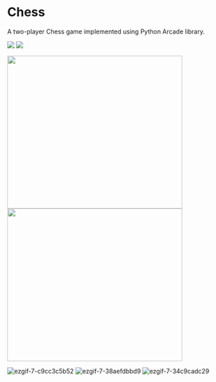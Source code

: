 # Chess

A two-player Chess game implemented using Python Arcade library.

<img src="https://img.shields.io/badge/-Python-blue" /> <img src="https://img.shields.io/badge/-Arcade-green" /> 

<img src="https://user-images.githubusercontent.com/68967290/147420149-8c8063f9-e4ff-4a70-8f65-f84629b7878a.gif" width="400" height="350" />
<img src="https://user-images.githubusercontent.com/68967290/147420221-dbfd08ae-cc55-4922-b069-df20c37b7f1b.gif" width="400" height="350" />

![ezgif-7-c9cc3c5b52](https://user-images.githubusercontent.com/68967290/147420149-8c8063f9-e4ff-4a70-8f65-f84629b7878a.gif)
![ezgif-7-38aefdbbd9](https://user-images.githubusercontent.com/68967290/147420221-dbfd08ae-cc55-4922-b069-df20c37b7f1b.gif)
![ezgif-7-34c9cadc29](https://user-images.githubusercontent.com/68967290/147420327-05c5b151-0e15-408c-9db2-bfa9784fe539.gif)
